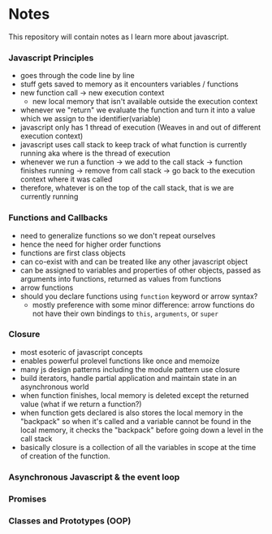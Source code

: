 # Notes

This repository will contain notes as I learn more about javascript.

### Javascript Principles

- goes through the code line by line
- stuff gets saved to memory as it encounters variables / functions
- new function call -> new execution context
  - new local memory that isn't available outside the execution context
- whenever we "return" we evaluate the function and turn it into a value which we assign to the identifier(variable)
- javascript only has 1 thread of execution (Weaves in and out of different execution context) 
- javascript uses call stack to keep track of what function is currently running aka where is the thread of execution
- whenever we run a function -> we add to the call stack -> function finishes running -> remove from call stack -> go back to the execution context where it was called
- therefore, whatever is on the top of the call stack, that is we are currently running


### Functions and Callbacks
- need to generalize functions so we don't repeat ourselves
- hence the need for higher order functions
- functions are first class objects
- can co-exist with and can be treated like any other javascript object
- can be assigned to variables and properties of other objects, passed as arguments into functions, returned as values from functions
- arrow functions
- should you declare functions using `function` keyword or arrow syntax?
  - mostly preference with some minor difference: arrow functions do not have their own bindings to `this`, `arguments`, or `super` 

### Closure
- most esoteric of javascript concepts
- enables powerful prolevel functions like once and memoize
- many js design patterns including the module pattern use closure
- build iterators, handle partial application and maintain state in an asynchronous world
- when function finishes, local memory is deleted except the returned value (what if we return a function?)
- when function gets declared is also stores the local memory in the "backpack" so when it's called and a variable cannot be found in the local memory, it checks the "backpack" before going down a level in the call stack
- basically closure is a collection of all the variables in scope at the time of creation of the function.

### Asynchronous Javascript & the event loop

### Promises

### Classes and Prototypes (OOP)
